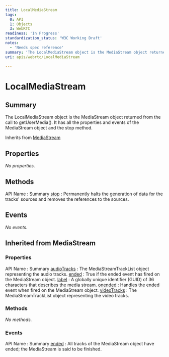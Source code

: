 ```yaml
---
title: LocalMediaStream
tags:
  0: API
  1: Objects
  3: WebRTC
readiness: 'In Progress'
standardization_status: 'W3C Working Draft'
notes:
  - 'Needs spec reference'
summary: 'The LocalMediaStream object is the MediaStream object returned from the call to getUserMedia(). It has all the properties and events of the MediaStream object and the stop method.'
uri: apis/webrtc/LocalMediaStream

---
```

# LocalMediaStream

## Summary

The LocalMediaStream object is the MediaStream object returned from the call to getUserMedia(). It has all the properties and events of the MediaStream object and the stop method.

<span data-meta="subclass_of" data-type="key">Inherits from <span data-type="value">[MediaStream](/apis/webrtc/MediaStream)</span></span>

## Properties

*No properties.*

## Methods

API Name
:   Summary
[stop](/apis/webrtc/LocalMediaStream/stop)
:   Permanently halts the generation of data for the tracks' sources and removes the references to the sources.

## Events

*No events.*

## Inherited from MediaStream

### Properties

API Name
:   Summary
[audioTracks](/apis/webrtc/MediaStream/audioTracks)
:   The MediaStreamTrackList object representing the audio tracks.
[ended](/apis/webrtc/MediaStream/ended)
:   True if the ended event has fired on the MediaStream object.
[label](/apis/webrtc/MediaStream/label)
:   A globally unique identifier (GUID) of 36 characters that describes the media stream.
[onended](/apis/webrtc/MediaStream/onended)
:   Handles the ended event when fired on the MediaStream object.
[videoTracks](/apis/webrtc/MediaStream/videoTracks)
:   The MediaStreamTrackList object representing the video tracks.

### Methods

*No methods.*

### Events

API Name
:   Summary
[ended](/apis/MediaStream/ended)
:   All tracks of the MediaStream object have ended; the MediaStream is said to be finished.

